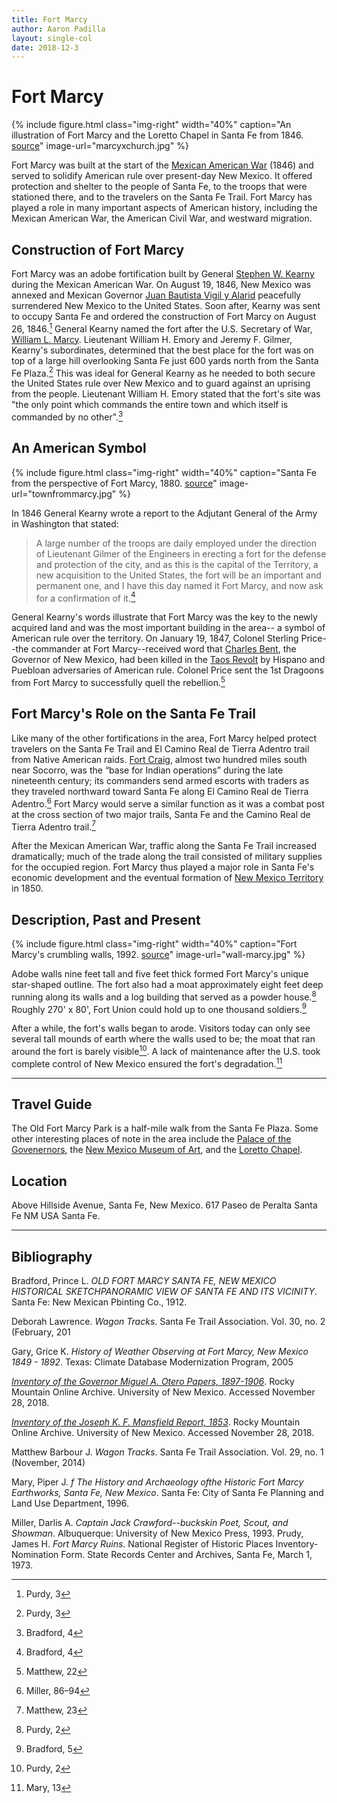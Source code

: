 ```yaml
---
title: Fort Marcy
author: Aaron Padilla
layout: single-col
date: 2018-12-3
---
```


# Fort Marcy

{% include figure.html class="img-right" width="40%" caption="An illustration of Fort Marcy and the Loretto Chapel in Santa Fe from 1846. [source](https://econtent.unm.edu/cdm/singleitem/collection/chavezgraph/id/72/rec/40)" image-url="marcyxchurch.jpg" %}

Fort Marcy was built at the start of the [Mexican American War](https://en.wikipedia.org/wiki/Mexican%E2%80%93American_War) (1846) and served to solidify American rule over present-day New Mexico. It offered protection and shelter to the people of Santa Fe, to the troops that were stationed there, and to the travelers on the Santa Fe Trail. Fort Marcy has played a role in many important aspects of American history, including the Mexican American War, the American Civil War, and westward migration. 

## Construction of Fort Marcy

Fort Marcy was an adobe fortification built by General [Stephen W. Kearny](https://en.wikipedia.org/wiki/Stephen_W._Kearny) during the Mexican American War. On August 19, 1846, New Mexico was annexed and Mexican Governor [Juan Bautista Vigil y Alarid](https://en.wikipedia.org/wiki/Juan_Bautista_Vigil_y_Alarid) peacefully surrendered New Mexico to the United States. Soon after, Kearny was sent to occupy Santa Fe and ordered the construction of Fort Marcy on August 26, 1846.[^1] General Kearny named the fort after the U.S. Secretary of War, [William L. Marcy](https://en.wikipedia.org/wiki/William_L._Marcy). Lieutenant William H. Emory and Jeremy F. Gilmer, Kearny's subordinates, determined that the best place for the fort was on top of a large hill overlooking Santa Fe just 600 yards north from the Santa Fe Plaza.[^2] This was ideal for General Kearny as he needed to both secure the United States rule over New Mexico and to guard against an uprising from the people. Lieutenant William H. Emory stated that the fort's site was "the only point which commands the entire town and which itself is commanded by no other".[^3]

[^1]: Purdy, 3
[^2]: Purdy, 3
[^3]: Bradford, 4

## An American Symbol

{% include figure.html class="img-right" width="40%" caption="Santa Fe from the perspective of Fort Marcy, 1880. [source](https://econtent.unm.edu/cdm/singleitem/collection/wittick/id/233/rec/99)" image-url="townfrommarcy.jpg" %}

In 1846 General Kearny wrote a report to the Adjutant General of the Army in Washington that stated:  

> A large number of the troops are daily employed under the direction of Lieutenant Gilmer of the Engineers in erecting a fort for the defense and protection of the city, and as this is the capital of the Territory, a new acquisition to the United States, the fort will be an important and permanent one, and I have this day named it Fort Marcy, and now ask for a confirmation of it.[^4]

General Kearny's words illustrate that Fort Marcy was the key to the newly acquired land and was the most important building in the area-- a symbol of American rule over the territory. On January 19, 1847, Colonel Sterling Price--the commander at Fort Marcy--received word that [Charles Bent](https://en.wikipedia.org/wiki/Charles_Bent), the Governor of New Mexico, had been killed in the [Taos Revolt](https://en.wikipedia.org/wiki/Taos_Revolt) by Hispano and Puebloan adversaries of American rule. Colonel Price sent the 1st Dragoons from Fort Marcy to successfully quell the rebellion.[^5]

[^4]: Bradford, 4 
[^5]: Matthew, 22

## Fort Marcy's Role on the Santa Fe Trail
Like many of the other fortifications in the area, Fort Marcy helped protect travelers on the Santa Fe Trail and El Camino Real de Tierra Adentro trail from Native American raids. [Fort Craig](https://en.wikipedia.org/wiki/Fort_Craig), almost two hundred miles south near Socorro, was the “base for Indian operations” during the late nineteenth century; its commanders send armed escorts with traders as they traveled northward toward Santa Fe along El Camino Real de Tierra Adentro.[^6] Fort Marcy would serve a similar function as it was a combat post at the cross section of two major trails, Santa Fe and the Camino Real de Tierra Adentro trail.[^7] 

After the Mexican American War, traffic along the Santa Fe Trail increased dramatically; much of the trade along the trail consisted of military supplies for the occupied region. Fort Marcy thus played a major role in Santa Fe's economic development and the eventual formation of [New Mexico Territory](https://en.wikipedia.org/wiki/New_Mexico_Territory) in 1850.  
     
[^6]: Miller, 86–94
[^7]: Matthew, 23

## Description, Past and Present

{% include figure.html class="img-right" width="40%" caption="Fort Marcy's crumbling walls, 1992. [source](https://econtent.unm.edu/cdm/singleitem/collection/santa/id/17/rec/34)" image-url="wall-marcy.jpg" %}

Adobe walls nine feet tall and five feet thick formed Fort Marcy's unique star-shaped outline. The fort also had a moat approximately eight feet deep running along its walls and a log building that served as a powder house.[^8] Roughly 270' x 80', Fort Union could hold up to one thousand soldiers.[^9]

After a while, the fort's walls began to arode. Visitors today can only see several tall mounds of earth where the walls used to be; the moat that ran around the fort is barely visible[^10]. A lack of maintenance after the U.S. took complete control of New Mexico ensured the fort's degradation.[^11]

[^8]: Purdy, 2
[^9]: Bradford, 5
[^10]: Purdy, 2
[^11]: Mary, 13

***
## Travel Guide
The Old Fort Marcy Park is a half-mile walk from the Santa Fe Plaza. Some other interesting places of note in the area include the [Palace of the Govenernors](https://www.nps.gov/nr/travel/american_latino_heritage/Palace_of_the_Governors.html), the [New Mexico Museum of Art](http://nmartmuseum.org/), and the [Loretto Chapel](https://www.lorettochapel.com/).  

## Location 
Above Hillside Avenue, Santa Fe, New Mexico.
617 Paseo de Peralta Santa Fe NM USA Santa Fe.

***
## Bibliography
Bradford, Prince L. _OLD FORT MARCY SANTA FE, NEW MEXICO HISTORICAL SKETCHPANORAMIC VIEW OF SANTA FE AND ITS VICINITY_. Santa Fe: New Mexican Pbinting Co., 1912.

Deborah Lawrence. _Wagon Tracks_. Santa Fe Trail Association.  Vol. 30, no. 2 (February, 201

Gary, Grice K. _History of Weather Observing at Fort Marcy, New Mexico 1849 - 1892_. Texas: Climate Database Modernization Program, 2005

[_Inventory of the Governor Miguel A. Otero Papers, 1897-1906_](https://rmoa.unm.edu/docviewer.php?docId=published/nmar1959-090.xml#idp3152976). Rocky Mountain Online Archive. University of New Mexico. Accessed November 28, 2018.

[_Inventory of the Joseph K. F. Mansfield Report, 1853_](https://rmoa.unm.edu/docviewer.php?docId=nmu1mss60sc.xml). Rocky Mountain Online Archive. University of New Mexico. Accessed November 28, 2018. 

Matthew Barbour J. _Wagon Tracks_. Santa Fe Trail Association. Vol. 29, no. 1 (November, 2014)

Mary, Piper J. _f The History and Archaeology ofthe Historic Fort Marcy Earthworks, Santa Fe, New Mexico_. Santa Fe: City of Santa Fe Planning and Land Use Department, 1996.

Miller, Darlis A. _Captain Jack Crawford--buckskin Poet, Scout, and Showman_. Albuquerque: University of New Mexico Press, 1993.
Prudy, James H. _Fort Marcy Ruins_. National Register of Historic Places Inventory-Nomination Form. State Records Center and Archives, Santa Fe, March 1, 1973.
